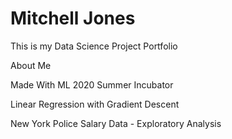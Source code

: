 # Mitchell Jones
This is my Data Science Project Portfolio

About Me

Made With ML 2020 Summer Incubator

Linear Regression with Gradient Descent

New York Police Salary Data - Exploratory Analysis 
